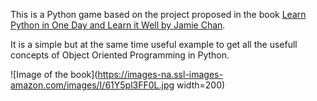 This is a Python game based on the project proposed in the book [Learn Python in One Day and Learn it Well by Jamie Chan](https://www.amazon.com/Python-2nd-Beginners-Hands-Project-ebook/dp/B071Z2Q6TQ).

It is a simple but at the same time useful example to get all the usefull concepts of Object Oriented Programming in Python.

![Image of the book](https://images-na.ssl-images-amazon.com/images/I/61Y5pl3FF0L.jpg width=200)
